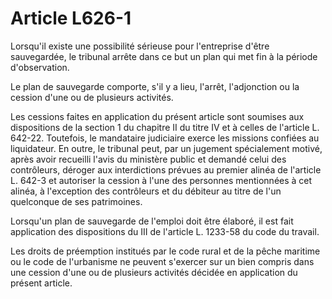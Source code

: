 # Article L626-1

Lorsqu'il existe une possibilité sérieuse pour l'entreprise d'être sauvegardée, le tribunal arrête dans ce but un plan qui met fin à la période d'observation.

Le plan de sauvegarde comporte, s'il y a lieu, l'arrêt, l'adjonction ou la cession d'une ou de plusieurs activités.

Les cessions faites en application du présent article sont soumises aux dispositions de la section 1 du chapitre II du titre IV et à celles de l'article L. 642-22. Toutefois, le mandataire judiciaire exerce les missions confiées au liquidateur. En outre, le tribunal peut, par un jugement spécialement motivé, après avoir recueilli l'avis du ministère public et demandé celui des contrôleurs, déroger aux interdictions prévues au premier alinéa de l'article L. 642-3 et autoriser la cession à l'une des personnes mentionnées à cet alinéa, à l'exception des contrôleurs et du débiteur au titre de l'un quelconque de ses patrimoines.

Lorsqu'un plan de sauvegarde de l'emploi doit être élaboré, il est fait application des dispositions du III de l'article L. 1233-58 du code du travail.

Les droits de préemption institués par le code rural et de la pêche maritime ou le code de l'urbanisme ne peuvent s'exercer sur un bien compris dans une cession d'une ou de plusieurs activités décidée en application du présent article.
